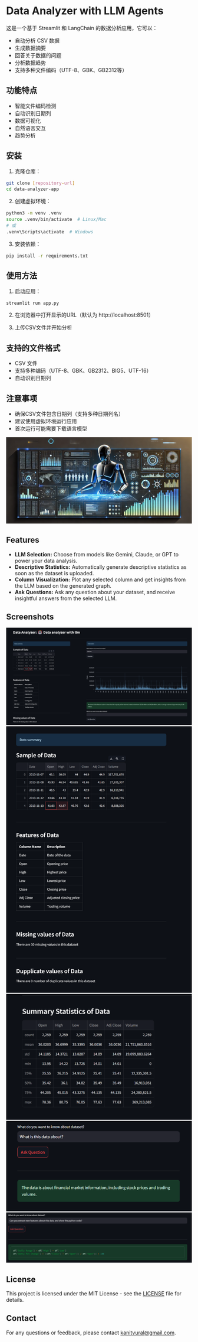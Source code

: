 # Data Analyzer with LLM Agents

这是一个基于 Streamlit 和 LangChain 的数据分析应用，它可以：
- 自动分析 CSV 数据
- 生成数据摘要
- 回答关于数据的问题
- 分析数据趋势
- 支持多种文件编码（UTF-8、GBK、GB2312等）

## 功能特点

- 智能文件编码检测
- 自动识别日期列
- 数据可视化
- 自然语言交互
- 趋势分析

## 安装

1. 克隆仓库：
```bash
git clone [repository-url]
cd data-analyzer-app
```

2. 创建虚拟环境：
```bash
python3 -m venv .venv
source .venv/bin/activate  # Linux/Mac
# 或
.venv\Scripts\activate  # Windows
```

3. 安装依赖：
```bash
pip install -r requirements.txt
```

## 使用方法

1. 启动应用：
```bash
streamlit run app.py
```

2. 在浏览器中打开显示的URL（默认为 http://localhost:8501）

3. 上传CSV文件并开始分析

## 支持的文件格式

- CSV 文件
- 支持多种编码（UTF-8、GBK、GB2312、BIG5、UTF-16）
- 自动识别日期列

## 注意事项

- 确保CSV文件包含日期列（支持多种日期列名）
- 建议使用虚拟环境运行应用
- 首次运行可能需要下载语言模型

![Screenshot 1](./image/banner2.png)

## Features

- **LLM Selection:** Choose from models like Gemini, Claude, or GPT to power your data analysis.
- **Descriptive Statistics:** Automatically generate descriptive statistics as soon as the dataset is uploaded.
- **Column Visualization:** Plot any selected column and get insights from the LLM based on the generated graph.
- **Ask Questions:** Ask any question about your dataset, and receive insightful answers from the selected LLM.

## Screenshots

![Screenshot 1](./image/ss2.png)
![Screenshot 1](./image/ss4.png)
![Screenshot 1](./image/ss5.png)
![Screenshot 1](./image/ss3.png) 
![Screenshot 1](./image/ss6.png)

## License

This project is licensed under the MIT License - see the [LICENSE](LICENSE) file for details.

## Contact

For any questions or feedback, please contact [kanitvural@gmail.com](mailto:kanitvural@gmail.com).


